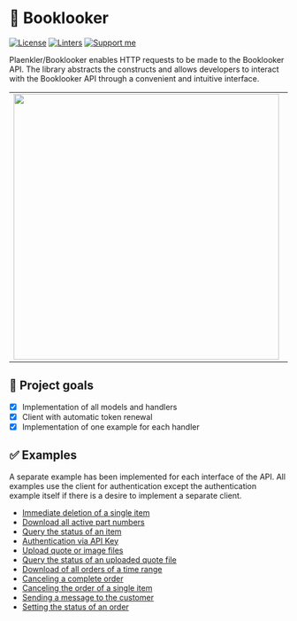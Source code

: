 # 📖 Booklooker

[![License](https://img.shields.io/badge/License-BSD_3--Clause-blue.svg)](https://opensource.org/licenses/BSD-3-Clause)
[![Linters](https://github.com/Plaenkler/Booklooker/actions/workflows/linters.yml/badge.svg)](https://github.com/Plaenkler/Booklooker/actions/workflows/linters.yml)
[![Support me](https://img.shields.io/badge/Support%20me%20%E2%98%95-orange.svg)](https://www.buymeacoffee.com/Plaenkler)

Plaenkler/Booklooker enables HTTP requests to be made to the Booklooker API. The library abstracts the constructs and allows developers to interact with the Booklooker API through a convenient and intuitive interface.

<table style="border:none;">
  <tr>
    <td><img src="https://user-images.githubusercontent.com/60503970/217090657-d8d08ec3-fe4b-45ec-ab10-d48f767c4695.png" width="480"/></td>
    <td><img src="https://user-images.githubusercontent.com/60503970/217090678-891a25b7-0b06-41fe-bbf5-f3933f81bef5.png" width="480"/></td>
  </tr>
</table>

## 🎯 Project goals

- [x] Implementation of all models and handlers
- [x] Client with automatic token renewal
- [x] Implementation of one example for each handler

## ✅ Examples

A separate example has been implemented for each interface of the API. All examples use the client for authentication except the authentication example itself if there is a desire to implement a separate client.

- [Immediate deletion of a single item](https://github.com/Plaenkler/Booklooker/tree/main/examples/article)
- [Download all active part numbers](https://github.com/Plaenkler/Booklooker/tree/main/examples/article_list)
- [Query the status of an item](https://github.com/Plaenkler/Booklooker/tree/main/examples/article_status)
- [Authentication via API Key](https://github.com/Plaenkler/Booklooker/tree/main/examples/authenticate)
- [Upload quote or image files](https://github.com/Plaenkler/Booklooker/tree/main/examples/file_import)
- [Query the status of an uploaded quote file](https://github.com/Plaenkler/Booklooker/tree/main/examples/file_status)
- [Download of all orders of a time range](https://github.com/Plaenkler/Booklooker/tree/main/examples/order)
- [Canceling a complete order](https://github.com/Plaenkler/Booklooker/tree/main/examples/order_cancel)
- [Canceling the order of a single item](https://github.com/Plaenkler/Booklooker/tree/main/examples/order_item_cancel)
- [Sending a message to the customer](https://github.com/Plaenkler/Booklooker/tree/main/examples/order_message)
- [Setting the status of an order](https://github.com/Plaenkler/Booklooker/tree/main/examples/order_status)
